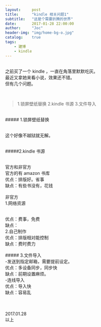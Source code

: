 ```yaml
---
layout:     post
title:      "kindle 相关问题1"
subtitle:   "这是个需要折腾的世界"
date:       2017-01-28 22:00:00
author:     "Joc"
header-img: "img/home-bg-o.jpg"
catalog:    true
tags:
    - 建博
    - kindle
---
```


<br>之前买了一个 kindle ，一直在角落里默默吃灰。
<br>最近又拿她来看小说，效果还不错。
<br>但有几个问题。

<br> 

> 1.锁屏壁纸替换
2.kindle 书源
3.文件导入


<br> ##### 1.锁屏壁纸替换

<br>这个好像不越狱就无解。

<br>#####2.kindle 书源

<br>官方和非官方
<br>官方的有 amazon 书库
<br>优点：排版好。省事
<br>缺点：有些书没有，花钱
<br>
<br>非官方
<br>1.网络资源

<br>优点：费事，免费
<br>缺点：
<br>2.自己制作
<br>优点：排版相对能控制
<br>缺点：费时费力
<br>
<br> ##### 3.文件导入
<br> -发送到指定邮箱，需要提前设定。
<br>优点：多设备同步，同步快
<br>缺点：前期设置麻烦。
<br> -连线导入
<br>优点：导入快
<br>缺点：容易乱
<br>
<br>
<br>
<br>2017.01.28
<br>以上




